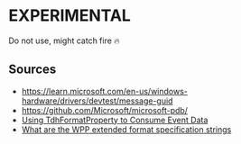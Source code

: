﻿# EXPERIMENTAL

Do not use, might catch fire 🔥

## Sources

- https://learn.microsoft.com/en-us/windows-hardware/drivers/devtest/message-guid
- https://github.com/Microsoft/microsoft-pdb/
- [Using TdhFormatProperty to Consume Event Data](https://learn.microsoft.com/en-us/windows/win32/etw/using-tdhformatproperty-to-consume-event-data)
- [What are the WPP extended format specification strings](https://learn.microsoft.com/en-us/windows-hardware/drivers/devtest/what-are-the-wpp-extended-format-specification-strings-)